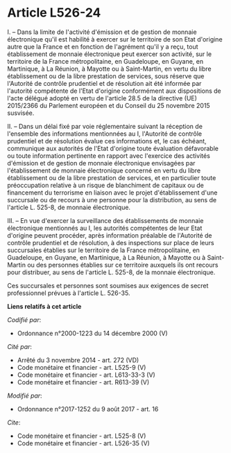 # Article L526-24

I. – Dans la limite de l'activité d'émission et de gestion de monnaie électronique qu'il est habilité à exercer sur le
territoire de son Etat d'origine autre que la France et en fonction de l'agrément qu'il y a reçu, tout établissement de
monnaie électronique peut exercer son activité, sur le territoire de la France métropolitaine, en Guadeloupe, en Guyane, en
Martinique, à La Réunion, à Mayotte ou à Saint-Martin, en vertu du libre établissement ou de la libre prestation de services,
sous réserve que l'Autorité de contrôle prudentiel et de résolution ait été informée par l'autorité compétente de l'Etat
d'origine conformément aux dispositions de l'acte délégué adopté en vertu de l'article 28.5 de la directive (UE) 2015/2366 du
Parlement européen et du Conseil du 25 novembre 2015 susvisée. 

II. – Dans un délai fixé par voie réglementaire suivant la réception de l'ensemble des informations mentionnées au I,
l'Autorité de contrôle prudentiel et de résolution évalue ces informations et, le cas échéant, communique aux autorités de
l'Etat d'origine toute évaluation défavorable ou toute information pertinente en rapport avec l'exercice des activités
d'émission et de gestion de monnaie électronique envisagées par l'établissement de monnaie électronique concerné en vertu du
libre établissement ou de la libre prestation de services, et en particulier toute préoccupation relative à un risque de
blanchiment de capitaux ou de financement du terrorisme en liaison avec le projet d'établissement d'une succursale ou de
recours à une personne pour la distribution, au sens de l'article L. 525-8, de monnaie électronique. 

III. – En vue d'exercer la surveillance des établissements de monnaie électronique mentionnés au I, les autorités compétentes
de leur Etat d'origine peuvent procéder, après information préalable de l'Autorité de contrôle prudentiel et de résolution, à
des inspections sur place de leurs succursales établies sur le territoire de la France métropolitaine, en Guadeloupe, en
Guyane, en Martinique, à La Réunion, à Mayotte ou à Saint-Martin ou des personnes établies sur ce territoire auxquels ils ont
recours pour distribuer, au sens de l'article L. 525-8, de la monnaie électronique. 

Ces succursales et personnes sont soumises aux exigences de secret professionnel prévues à l'article L. 526-35.

**Liens relatifs à cet article**

_Codifié par_:

  - Ordonnance n°2000-1223 du 14 décembre 2000 (V)

_Cité par_:

  - Arrêté du 3 novembre 2014 - art. 272 (VD)
  - Code monétaire et financier - art. L525-9 (V)
  - Code monétaire et financier - art. L613-33-3 (V)
  - Code monétaire et financier - art. R613-39 (V)

_Modifié par_:

  - Ordonnance n°2017-1252 du 9 août 2017 - art. 16

_Cite_:

  - Code monétaire et financier - art. L525-8 (V)
  - Code monétaire et financier - art. L526-35 (V)
